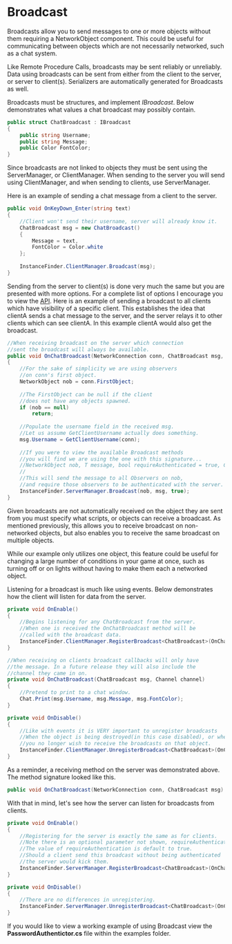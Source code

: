 # Broadcast

Broadcasts allow you to send messages to one or more objects without them requiring a NetworkObject component. This could be useful for communicating between objects which are not necessarily networked, such as a chat system.

Like Remote Procedure Calls, broadcasts may be sent reliably or unreliably. Data using broadcasts can be sent from either from the client to the server, or server to client(s). Serializers are automatically generated for Broadcasts as well.

Broadcasts must be structures, and implement _IBroadcast_. Below demonstrates what values a chat broadcast may possibly contain.

```csharp
public struct ChatBroadcast : IBroadcast
{
    public string Username;
    public string Message;
    public Color FontColor;
}
```

Since broadcasts are not linked to objects they must be sent using the ServerManager, or ClientManager. When sending to the server you will send using ClientManager, and when sending to clients, use ServerManager.

Here is an example of sending a chat message from a client to the server.

```csharp
public void OnKeyDown_Enter(string text)
{
    //Client won't send their username, server will already know it.
    ChatBroadcast msg = new ChatBroadcast()
    {
        Message = text,
        FontColor = Color.white
    };
    
    InstanceFinder.ClientManager.Broadcast(msg);
}
```

Sending from the server to client(s) is done very much the same but you are presented with more options. For a complete list of options I encourage you to view the [API](https://firstgeargames.com/FishNet/api/api/FishNet.Managing.Server.ServerManager.html#methods). Here is an example of sending a broadcast to all clients which have visibility of a specific client. This establishes the idea that clientA sends a chat message to the server, and the server relays it to other clients which can see clientA. In this example clientA would also get the broadcast.

```csharp
//When receiving broadcast on the server which connection
//sent the broadcast will always be available.
public void OnChatBroadcast(NetworkConnection conn, ChatBroadcast msg, Channel channel)
{
    //For the sake of simplicity we are using observers
    //on conn's first object.
    NetworkObject nob = conn.FirstObject;
    
    //The FirstObject can be null if the client
    //does not have any objects spawned.
    if (nob == null)
        return;
        
    //Populate the username field in the received msg.
    //Let us assume GetClientUsername actually does something.
    msg.Username = GetClientUsername(conn);
        
    //If you were to view the available Broadcast methods
    //you will find we are using the one with this signature...
    //NetworkObject nob, T message, bool requireAuthenticated = true, Channel channel = Channel.Reliable)
    //
    //This will send the message to all Observers on nob,
    //and require those observers to be authenticated with the server.
    InstanceFinder.ServerManager.Broadcast(nob, msg, true);
}
```

Given broadcasts are not automatically received on the object they are sent from you must specify what scripts, or objects can receive a broadcast. As mentioned previously, this allows you to receive broadcast on non-networked objects, but also enables you to receive the same broadcast on multiple objects.

While our example only utilizes one object, this feature could be useful for changing a large number of conditions in your game at once, such as turning off or on lights without having to make them each a networked object.

Listening for a broadcast is much like using events. Below demonstrates how the client will listen for data from the server.

```csharp
private void OnEnable()
{
    //Begins listening for any ChatBroadcast from the server.
    //When one is received the OnChatBroadcast method will be
    //called with the broadcast data.
    InstanceFinder.ClientManager.RegisterBroadcast<ChatBroadcast>(OnChatBroadcast);
}

//When receiving on clients broadcast callbacks will only have
//the message. In a future release they will also include the
//channel they came in on.
private void OnChatBroadcast(ChatBroadcast msg, Channel channel)
{
    //Pretend to print to a chat window.
    Chat.Print(msg.Username, msg.Message, msg.FontColor);
}

private void OnDisable()
{
    //Like with events it is VERY important to unregister broadcasts
    //When the object is being destroyed(in this case disabled), or when
    //you no longer wish to receive the broadcasts on that object.
    InstanceFinder.ClientManager.UnregisterBroadcast<ChatBroadcast>(OnChatBroadcast);
}
```

As a reminder, a receiving method on the server was demonstrated above. The method signature looked like this.

```csharp
public void OnChatBroadcast(NetworkConnection conn, ChatBroadcast msg)
```

With that in mind, let's see how the server can listen for broadcasts from clients.

```csharp
private void OnEnable()
{
    //Registering for the server is exactly the same as for clients.
    //Note there is an optional parameter not shown, requireAuthentication.
    //The value of requireAuthentication is default to true.
    //Should a client send this broadcast without being authenticated
    //the server would kick them.
    InstanceFinder.ServerManager.RegisterBroadcast<ChatBroadcast>(OnChatBroadcast);
}

private void OnDisable()
{
    //There are no differences in unregistering.
    InstanceFinder.ServerManager.UnregisterBroadcast<ChatBroadcast>(OnChatBroadcast);
}
```

If you would like to view a working example of using Broadcast view the **PasswordAuthentictor.cs** file within the examples folder.
